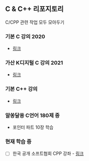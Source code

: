 ## C & C++ 리포지토리
C/CPP 관련 작업 모두 모아두기

### 기본 C 강의 2020
- [링크](./basicC/README.md)

### 가산 K디지털 C 강의 2021
- [링크](./study-Kasan/README.md)

### 기본 C++ 강의
- [링크](./basicCPP/README.md)

### 알쏭달쏭 C언어 180제 중
- 포인터 파트 10장 학습

### 현재 학습 중
- [ ] 한국 공개 소프트협회 CPP 강좌 - [링크](./openframework/README.md)
